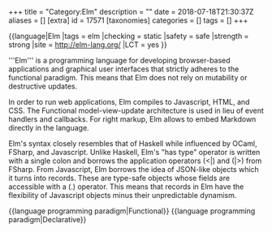 +++
title = "Category:Elm"
description = ""
date = 2018-07-18T21:30:37Z
aliases = []
[extra]
id = 17571
[taxonomies]
categories = []
tags = []
+++

{{language|Elm
|tags = elm
|checking = static
|safety = safe
|strength = strong
|site = http://elm-lang.org/
|LCT = yes
}}

'''Elm''' is a programming language for developing browser-based applications and graphical user interfaces that strictly adheres to the functional paradigm. This means that Elm does not rely on mutability or destructive updates.

In order to run web applications, Elm compiles to Javascript, HTML, and CSS. The Functional model-view-update architecture is used in lieu of event handlers and callbacks. For right markup, Elm allows to embed Markdown directly in the language.

Elm's syntax closely resembles that of Haskell while influenced by OCaml, FSharp, and Javascript. Unlike Haskell, Elm's "has type" operator is written with a single colon and borrows the application operators (<|) and (|>) from FSharp. From Javascript, Elm borrows the idea of JSON-like objects which it turns into records. These are type-safe objects whose fields are accessible with a (.) operator. This means that records in Elm have the flexibility of Javascript objects minus their unpredictable dynamism.

{{language programming paradigm|Functional}}
{{language programming paradigm|Declarative}}
